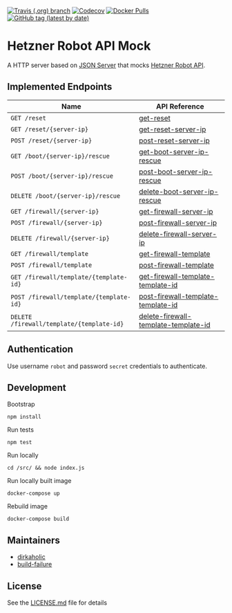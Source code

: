 [![Travis (.org) branch](https://img.shields.io/travis/nl2go/hetzner-robot-api-mock/master)](https://travis-ci.org/nl2go/hetzner-robot-api-mock)
[![Codecov](https://img.shields.io/codecov/c/github/nl2go/hetzner-robot-api-mock)](https://codecov.io/gh/nl2go/hetzner-robot-api-mock)
[![Docker Pulls](https://img.shields.io/docker/pulls/nl2go/hetzner-robot-api-mock)](https://hub.docker.com/r/nl2go/hetzner-robot-api-mock)
[![GitHub tag (latest by date)](https://img.shields.io/github/v/tag/nl2go/hetzner-robot-api-mock)](https://hub.docker.com/repository/docker/nl2go/hetzner-robot-api-mock/tags?page=1)

# Hetzner Robot API Mock

A HTTP server based on [JSON Server](https://github.com/typicode/json-server) that mocks [Hetzner Robot API](https://robot.your-server.de/doc/webservice/en.html).

## Implemented Endpoints

| Name | API Reference |
|------|------|
| `GET /reset` | [get-reset](https://robot.your-server.de/doc/webservice/de.html#reset) |
| `GET /reset/{server-ip}` | [get-reset-server-ip](https://robot.your-server.de/doc/webservice/de.html#get-reset-server-ip) |
| `POST /reset/{server-ip}` | [post-reset-server-ip](https://robot.your-server.de/doc/webservice/de.html#post-reset-server-ip) |
| `GET /boot/{server-ip}/rescue` | [get-boot-server-ip-rescue](https://robot.your-server.de/doc/webservice/de.html#get-boot-server-ip-rescue) |
| `POST /boot/{server-ip}/rescue` | [post-boot-server-ip-rescue](https://robot.your-server.de/doc/webservice/de.html#post-boot-server-ip-rescue) |
| `DELETE /boot/{server-ip}/rescue` | [delete-boot-server-ip-rescue](https://robot.your-server.de/doc/webservice/de.html#delete-boot-server-ip-rescue) |
| `GET /firewall/{server-ip}` | [get-firewall-server-ip](https://robot.your-server.de/doc/webservice/de.html#get-firewall-server-ip) |
| `POST /firewall/{server-ip}` | [post-firewall-server-ip](https://robot.your-server.de/doc/webservice/de.html#post-firewall-server-ip) |
| `DELETE /firewall/{server-ip}` | [delete-firewall-server-ip](https://robot.your-server.de/doc/webservice/de.html#delete-firewall-server-ip) |
| `GET /firewall/template` | [get-firewall-template](https://robot.your-server.de/doc/webservice/de.html#get-firewall-template) |
| `POST /firewall/template` | [post-firewall-template](https://robot.your-server.de/doc/webservice/de.html#post-firewall-template) |
| `GET /firewall/template/{template-id}` | [get-firewall-template-template-id](https://robot.your-server.de/doc/webservice/de.html#get-firewall-template-template-id) |
| `POST /firewall/template/{template-id}` | [post-firewall-template-template-id](https://robot.your-server.de/doc/webservice/de.html#post-firewall-template-template-id) |
| `DELETE /firewall/template/{template-id}` | [delete-firewall-template-template-id](https://robot.your-server.de/doc/webservice/de.html#delete-firewall-template-template-id) |

## Authentication

Use username `robot` and password `secret` credentials to authenticate.

## Development

Bootstrap

    npm install
    
Run tests
    
    npm test
    
Run locally

    cd /src/ && node index.js

Run locally built image

    docker-compose up

Rebuild image

    docker-compose build

## Maintainers

- [dirkaholic](https://github.com/dirkaholic)
- [build-failure](https://github.com/build-failure)

## License

See the [LICENSE.md](LICENSE.md) file for details
